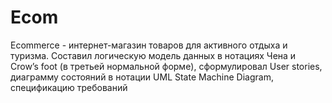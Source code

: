 # Ecom
Ecommerce - интернет-магазин товаров для активного отдыха и туризма. 
Составил 
логическую модель данных в нотациях Чена и Crow’s foot (в третьей нормальной форме), 
сформулировал User stories,
диаграмму состояний в нотации UML State Machine Diagram, 
спецификацию требований
